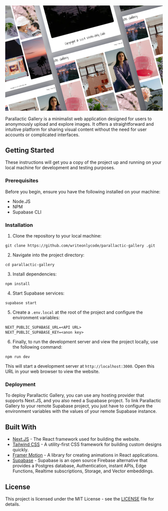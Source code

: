 ![](https://github.com/writeonlycode/parallactic-gallery/blob/main/screenshots/parallactic-gallery-thumbnail.png?raw=true)

Parallactic Gallery is a minimalist web application designed for users to
anonymously upload and explore images. It offers a straightforward and
intuitive platform for sharing visual content without the need for user
accounts or complicated interfaces.

## Getting Started

These instructions will get you a copy of the project up and running on your
local machine for development and testing purposes.

### Prerequisites

Before you begin, ensure you have the following installed on your machine:

- Node.JS
- NPM
- Supabase CLI

### Installation

1. Clone the repository to your local machine:

```
git clone https://github.com/writeonlycode/parallactic-gallery .git
```

2. Navigate into the project directory:

```
cd parallactic-gallery
```

3. Install dependencies:

```
npm install
```

4. Start Supabase services:

```
supabase start
```

5. Create a `.env.local` at the root of the project and configure the
   environment variables:

```
NEXT_PUBLIC_SUPABASE_URL=<API URL>
NEXT_PUBLIC_SUPABASE_KEY=<anon key>
```

6. Finally, to run the development server and view the project locally, use the
   following command:

```
npm run dev
```

This will start a development server at `http://localhost:3000`. Open this URL
in your web browser to view the website.

### Deployment

To deploy Parallactic Gallery, you can use any hosting provider that supports
Next.JS, and you also need a Supabase project. To link Parallactic Gallery to
your remote Supabase project, you just have to configure the environment
variables with the values of your remote Supabase instance.


## Built With

- [Next.JS](https://nextjs.org/) - The React framework used for building the website.
- [Tailwind CSS](https://tailwindcss.com/) - A utility-first CSS framework for building custom designs quickly.
- [Framer Motion](https://www.framer.com/motion/) - A library for creating animations in React applications.
- [Supabase]() - Supabase is an open source Firebase alternative that provides
a Postgres database, Authentication, instant APIs, Edge Functions, Realtime
subscriptions, Storage, and Vector embeddings.

## License

This project is licensed under the MIT License - see the [LICENSE](LICENSE) file for details.

